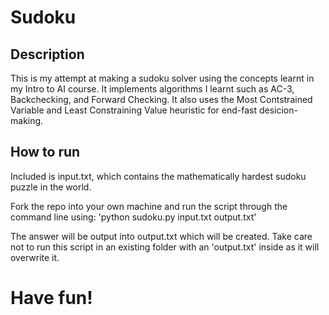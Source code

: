 # Sudoku

## Description
This is my attempt at making a sudoku solver using the concepts learnt in my Intro to AI course. It implements algorithms I learnt such as AC-3, Backchecking, and Forward Checking. It also uses the Most Contstrained Variable and Least Constraining Value heuristic for end-fast desicion-making. 

## How to run
Included is input.txt, which contains the mathematically hardest sudoku puzzle in the world.

Fork the repo into your own machine and run the script through the command line using: 'python sudoku.py input.txt output.txt'

The answer will be output into output.txt which will be created. Take care not to run this script in an existing folder with an 'output.txt' inside as it will overwrite it.

# Have fun!


